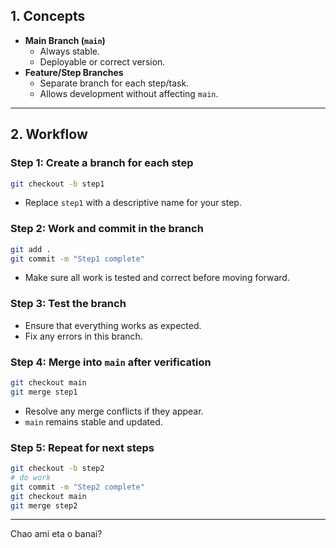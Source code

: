 ## 1. Concepts

- **Main Branch (`main`)**
  - Always stable.
  - Deployable or correct version.
- **Feature/Step Branches**
  - Separate branch for each step/task.
  - Allows development without affecting `main`.

---

## 2. Workflow

### Step 1: Create a branch for each step
```bash
git checkout -b step1
````

* Replace `step1` with a descriptive name for your step.

### Step 2: Work and commit in the branch

```bash
git add .
git commit -m "Step1 complete"
```

* Make sure all work is tested and correct before moving forward.

### Step 3: Test the branch

* Ensure that everything works as expected.
* Fix any errors in this branch.

### Step 4: Merge into `main` after verification

```bash
git checkout main
git merge step1
```

* Resolve any merge conflicts if they appear.
* `main` remains stable and updated.

### Step 5: Repeat for next steps

```bash
git checkout -b step2
# do work
git commit -m "Step2 complete"
git checkout main
git merge step2
```

---



Chao ami eta o banai?
```
